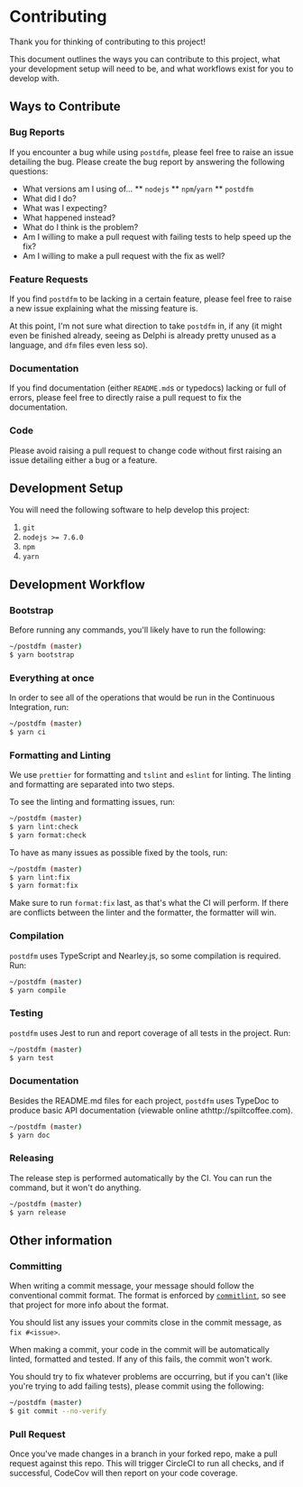 # Contributing

Thank you for thinking of contributing to this project!

This document outlines the ways you can contribute to this project, what your development setup will need to be, and what workflows exist for you to develop with.

## Ways to Contribute

### Bug Reports

If you encounter a bug while using `postdfm`, please feel free to raise an issue detailing the bug. Please create the bug report by answering the following questions:

* What versions am I using of...
** `nodejs`
** `npm`/`yarn`
** `postdfm`
* What did I do?
* What was I expecting?
* What happened instead?
* What do I think is the problem?
* Am I willing to make a pull request with failing tests to help speed up the fix?
* Am I willing to make a pull request with the fix as well?

### Feature Requests

If you find `postdfm` to be lacking in a certain feature, please feel free to raise a new issue explaining what the missing feature is.

At this point, I'm not sure what direction to take `postdfm` in, if any (it might even be finished already, seeing as Delphi is already pretty unused as a language, and `dfm` files even less so).

### Documentation

If you find documentation (either `README.md`s or typedocs) lacking or full of errors, please feel free to directly raise a pull request to fix the documentation.

### Code

Please avoid raising a pull request to change code without first raising an issue detailing either a bug or a feature.

## Development Setup

You will need the following software to help develop this project:
1. `git`
2. `nodejs >= 7.6.0`
3. `npm`
4. `yarn`

## Development Workflow

### Bootstrap

Before running any commands, you'll likely have to run the following:

```bash
~/postdfm (master)
$ yarn bootstrap
```

### Everything at once

In order to see all of the operations that would be run in the Continuous Integration, run:

```bash
~/postdfm (master)
$ yarn ci
```

### Formatting and Linting

We use `prettier` for formatting and `tslint` and `eslint` for linting. The linting and formatting are separated into two steps.

To see the linting and formatting issues, run:
```bash
~/postdfm (master)
$ yarn lint:check
$ yarn format:check
```

To have as many issues as possible fixed by the tools, run:
```bash
~/postdfm (master)
$ yarn lint:fix
$ yarn format:fix
```

Make sure to run `format:fix` last, as that's what the CI will perform. If there are conflicts between the linter and the formatter, the formatter will win.

### Compilation

`postdfm` uses TypeScript and Nearley.js, so some compilation is required. Run:

```bash
~/postdfm (master)
$ yarn compile
```

### Testing

`postdfm` uses Jest to run and report coverage of all tests in the project. Run:
```bash
~/postdfm (master)
$ yarn test
```

### Documentation

Besides the README.md files for each project, `postdfm` uses TypeDoc to produce basic API documentation (viewable online athttp://spiltcoffee.com).
```bash
~/postdfm (master)
$ yarn doc
```

### Releasing

The release step is performed automatically by the CI. You can run the command, but it won't do anything.
```bash
~/postdfm (master)
$ yarn release
```

## Other information

### Committing

When writing a commit message, your message should follow the conventional commit format. The format is enforced by [`commitlint`](https://github.com/conventional-changelog/commitlint), so see that project for more info about the format.

You should list any issues your commits close in the commit message, as `fix #<issue>`.

When making a commit, your code in the commit will be automatically linted, formatted and tested. If any of this fails, the commit won't work.

You should try to fix whatever problems are occurring, but if you can't (like you're trying to add failing tests), please commit using the following:

```bash
~/postdfm (master)
$ git commit --no-verify
```

### Pull Request

Once you've made changes in a branch in your forked repo, make a pull request against this repo. This will trigger CircleCI to run all checks, and if successful, CodeCov will then report on your code coverage.
